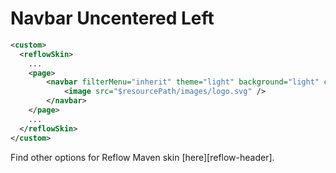 # Navbar Uncentered Left

```xml
<custom>
  <reflowSkin>
    ...
    <page>
        <navbar filterMenu="inherit" theme="light" background="light" cssClass="border-bottom" center="false" alignMenu="left">
            <image src="$resourcePath/images/logo.svg" />
        </navbar>
    </page>
    ...
  </reflowSkin>
</custom>
```

Find other options for Reflow Maven skin [here][reflow-header].

[site-xml]: http://maven.apache.org/doxia/doxia-sitetools/doxia-decoration-model/decoration.html
[reflow-navbar]: ../reflow-documentation.html#components-navbar

